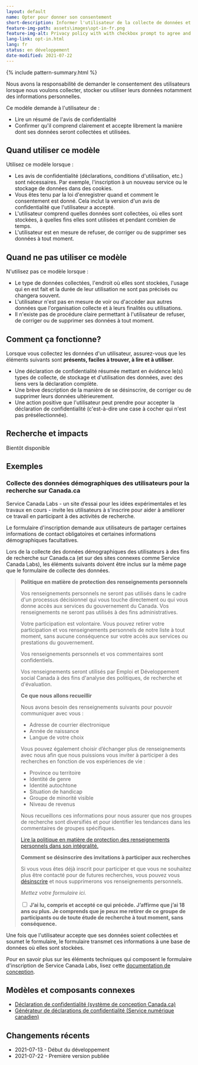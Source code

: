 ```yaml
---
layout: default
name: Opter pour donner son consentement
short-description: Informer l'utilisateur de la collecte de données et lui demander de donner son consentement.
feature-img-path: assets\images\opt-in-fr.png
feature-img-alt: Privacy policy with with checkbox prompt to agree and submit button.
lang-link: opt-in.html
lang: fr
status: en développement
date-modified: 2021-07-22
---
```


{% include pattern-summary.html %}

Nous avons la responsabilité de demander le consentement des utilisateurs lorsque nous voulons collecter, stocker ou utiliser leurs données notamment des informations personnelles.

Ce modèle demande à l'utilisateur de :

* Lire un résumé de l'avis de confidentialité
* Confirmer qu'il comprend clairement et accepte librement la manière dont ses données seront collectées et utilisées.

## Quand utiliser ce modèle

Utilisez ce modèle lorsque :

* Les avis de confidentialité (déclarations, conditions d'utilisation, etc.) sont nécessaires. Par exemple, l'inscription à un nouveau service ou le stockage de données dans des cookies.
* Vous êtes tenu par la loi d'enregistrer quand et comment le consentement est donné. Cela inclut la version d'un avis de confidentialité que l'utilisateur a accepté.
* L'utilisateur comprend quelles données sont collectées, où elles sont stockées, à quelles fins elles sont utilisées et pendant combien de temps.
* L'utilisateur est en mesure de refuser, de corriger ou de supprimer ses données à tout moment.

## Quand ne pas utiliser ce modèle

N'utilisez pas ce modèle lorsque :

* Le type de données collectées, l'endroit où elles sont stockées, l'usage qui en est fait et la durée de leur utilisation ne sont pas précisés ou changera souvent.
* L'utilisateur n'est pas en mesure de voir ou d'accéder aux autres données que l'organisation collecte et à leurs finalités ou utilisations.
* Il n'existe pas de procédure claire permettant à l'utilisateur de refuser, de corriger ou de supprimer ses données à tout moment.

## Comment ça fonctionne?

Lorsque vous collectez les données d'un utilisateur, assurez-vous que les éléments suivants sont **présents, faciles à trouver, à lire et à utiliser**.

* Une déclaration de confidentialité résumée mettant en évidence le(s) types de collecte, de stockage et d'utilisation des données, avec des liens vers la déclaration complète.
* Une brève description de la manière de se désinscrire, de corriger ou de supprimer leurs données ultérieurement.
* Une action positive que l'utilisateur peut prendre pour accepter la déclaration de confidentialité (c'est-à-dire une case à cocher qui n'est pas présélectionnée).

## Recherche et impacts

Bientôt disponible

## Exemples

### Collecte des données démographiques des utilisateurs pour la recherche sur Canada.ca

<!-- IMPORTANT - Ajoutez des liens vers le SCL et inscrivez-vous une fois en ligne ! -->

Service Canada Labs - un site d’essai pour les idées expérimentales et les travaux en cours - invite les utilisateurs à s'inscrire pour aider à améliorer ce travail en participant à des activités de recherche.

Le formulaire d'inscription demande aux utilisateurs de partager certaines informations de contact obligatoires et certaines informations démographiques facultatives.

Lors de la collecte des données démographiques des utilisateurs à des fins de recherche sur Canada.ca (et sur des sites connexes comme Service Canada Labs), les éléments suivants doivent être inclus sur la même page que le formulaire de collecte des données.

> **Politique en matière de protection des renseignements personnels**
>
> Vos renseignements personnels ne seront pas utilisés dans le cadre d'un processus décisionnel qui vous touche directement ou qui vous donne accès aux services du gouvernement du Canada.
> Vos renseignements ne seront pas utilisés à des fins administratives.
>
> Votre participation est volontaire.
> Vous pouvez retirer votre participation et vos renseignements personnels de notre liste à tout moment, sans aucune conséquence sur votre accès aux services ou prestations du gouvernement.
>
> Vos renseignements personnels et vos commentaires sont confidentiels.
>
> Vos renseignements seront utilisés par Emploi et Développement social Canada à des fins d'analyse des politiques, de recherche et d'évaluation.
>
> **Ce que nous allons recueillir**
>
> Nous avons besoin des renseignements suivants pour pouvoir communiquer avec vous :
>
> * Adresse de courrier électronique
> * Année de naissance
> * Langue de votre choix
>
> Vous pouvez également choisir d’échanger plus de renseignements avec nous afin que nous puissions vous inviter à participer à des recherches en fonction de vos expériences de vie :
>
> * Province ou territoire
> * Identité de genre
> * Identité autochtone
> * Situation de handicap
> * Groupe de minorité visible
> * Niveau de revenus
>
> Nous recueillons ces informations pour nous assurer que nos groupes de recherche sont diversifiés et pour identifier les tendances dans les commentaires de groupes spécifiques.
>
> [Lire la politique en matière de protection des renseignements personnels dans son intégralité.](https://www.canada.ca/fr/transparence/confidentialite.html)
>
> **Comment se désinscrire des invitations à participer aux recherches**
>
> Si vous vous êtes déjà inscrit pour participer et que vous ne souhaitez plus être contacté pour de futures recherches, vous pouvez vous [désinscrire](#desinscrire) et nous supprimerons vos renseignements personnels.
>
> _Mettez votre formulaire ici._
>
> <div class="checkbox">
> <input type="checkbox" id="consent" name="consent" value="consent">
> <label for="consent" class="required"><strong>J’ai lu, compris et accepté ce qui précède. J’affirme que j’ai 18 ans ou plus. Je comprends que je peux me retirer de ce groupe de participants ou de toute étude de recherche à tout moment, sans conséquence.</strong></label>
> </div>

Une fois que l'utilisateur accepte que ses données soient collectées et soumet le formulaire, le formulaire transmet ces informations à une base de données où elles sont stockées.

Pour en savoir plus sur les éléments techniques qui composent le formulaire d'inscription de Service Canada Labs, lisez cette [documentation de conception](https://github.com/DTS-STN/Alpha-Site/wiki/Design-Doc-004-Screener-Intake-Process).

## Modèles et composants connexes

* [Déclaration de confidentialité (système de conception Canada.ca)](https://design.canada.ca/common-design-patterns/privacy-disclaimer.html)
* [Générateur de déclarations de confidentialité (Service numérique canadien)](https://privacy-statements.cds.alpha.canada.ca/en/)

## Changements récents

* 2021-07-13 - Début du développement
* 2021-07-22 - Première version publiée
